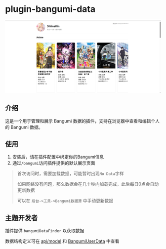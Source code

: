 # plugin-bangumi-data

![Preview Image](./docs/img-1.png)

## 介绍

这是一个用于管理和展示 Bangumi 数据的插件，支持在浏览器中查看和编辑个人的 Bangumi 数据。

## 使用

1. 安装后，请在插件配置中绑定你的Bangumi信息
2. 通过`/bangumi`访问插件提供的默认展示页面

> 首次访问时，需要加载数据，可能暂时出现`No Data`字样
>
> 如果网络没有问题，那么数据会在几十秒内加载完成，此后每日0点会自动更新数据
> 
> 可以在 `后台->工具->Bangumi数据源` 中手动更新数据

## 主题开发者

插件提供 `bangumiDataFinder` 以获取数据

数据结构定义可在 [api/model](https://github.com/ShiinaKin/halo-plugin-bangumi-data/tree/main/api/src/main/kotlin/io/sakurasou/halo/bangumi/model) 和 [BangumiUserData](https://github.com/ShiinaKin/halo-plugin-bangumi-data/blob/main/src/main/kotlin/io/sakurasou/halo/bangumi/entity/BangumiUserData.kt) 中查看
